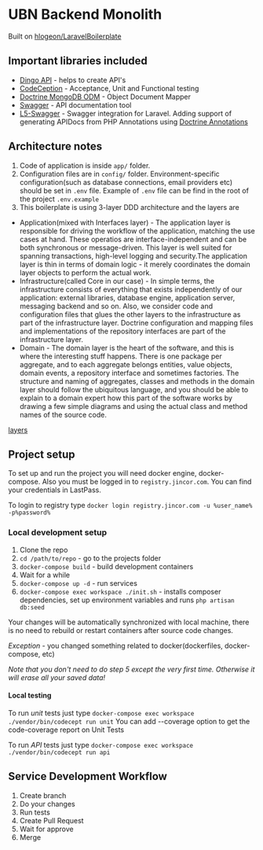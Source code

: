 # UBN Backend Monolith

Built on [hlogeon/LaravelBoilerplate](https://github.com/hlogeon/LaravelBoilerplate)

## Important libraries included

* [Dingo API](https://github.com/dingo/api/wiki) - helps to create API's
* [CodeCeption](http://codeception.com/quickstart) - Acceptance, Unit and Functional testing
* [Doctrine MongoDB ODM](http://docs.doctrine-project.org/projects/doctrine-mongodb-odm/en/latest/) - Object Document Mapper
* [Swagger](http://swagger.io/) - API documentation tool
* [L5-Swagger](https://github.com/DarkaOnLine/L5-Swagger) - Swagger integration for Laravel. Adding support of generating APIDocs from PHP Annotations using [Doctrine Annotations](https://github.com/doctrine/annotations)

## Architecture notes

1. Code of application is inside `app/` folder.
2. Configuration files are in `config/` folder. Environment-specific configuration(such as database connections, email providers etc) should be set in `.env` file. Example of `.env` file can be find in the root of the project `.env.example`
3. This boilerplate is using 3-layer DDD architecture and the layers are
 * Application(mixed with Interfaces layer) - The application layer is responsible for driving the workflow of the application, matching the use cases at hand. These operatios are interface-independent and can be both synchronous or message-driven. This layer is well suited for spanning transactions, high-level logging and security.The application layer is thin in terms of domain logic - it merely coordinates the domain layer objects to perform the actual work.
 * Infrastructure(called Core in our case) - In simple terms, the infrastructure consists of everything that exists independently of our application: external libraries, database engine, application server, messaging backend and so on. Also, we consider code and configuration files that glues the other layers to the infrastructure as part of the infrastructure layer. Doctrine configuration and mapping files and implementations of the repository interfaces are part of the infrastructure layer.
 * Domain - The domain layer is the heart of the software, and this is where the interesting stuff happens. There is one package per aggregate, and to each aggregate belongs entities, value objects, domain events, a repository interface and sometimes factories. The structure and naming of aggregates, classes and methods in the domain layer should follow the ubiquitous language, and you should be able to explain to a domain expert how this part of the software works by drawing a few simple diagrams and using the actual class and method names of the source code.

[layers](http://image.prntscr.com/image/f65fc6d827a24b849f6a13e87b687227.jpg "Layers")

## Project setup

To set up and run the project you will need docker engine,
docker-compose. Also you must be logged in to
`registry.jincor.com`. You can find your credentials in LastPass.

To login to registry type `docker login registry.jincor.com -u %user_name% -p%password%`

### Local development setup
1. Clone the repo
2. `cd /path/to/repo` - go to the projects folder
3. `docker-compose build` - build development containers
4. Wait for a while
5. `docker-compose up -d` - run services
6. `docker-compose exec workspace ./init.sh` - installs composer dependencies, set up environment variables and runs `php artisan db:seed`

Your changes will be automatically synchronized with local machine, there is no need to rebuild or restart containers after source code changes.

*Exception* - you changed something related to docker(dockerfiles, docker-compose, etc)

*Note that you don't need to do step 5 except the very first time. Otherwise it will erase all your saved data!*



#### Local testing

To run *unit* tests just type `docker-compose exec workspace ./vendor/bin/codecept run unit`
You can add --coverage option to get the code-coverage report on Unit Tests

To run *API* tests just type `docker-compose exec workspace ./vendor/bin/codecept run api`


## Service Development Workflow

1. Create branch
2. Do your changes
3. Run tests
4. Create Pull Request
5. Wait for approve
6. Merge